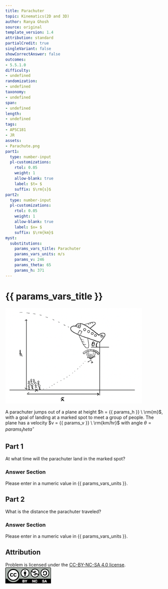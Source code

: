 ```yaml
---
title: Parachuter
topic: Kinematics(2D and 3D)
author: Ranya Ghosh
source: original
template_version: 1.4
attribution: standard
partialCredit: true
singleVariant: false
showCorrectAnswer: false
outcomes:
- 5.5.1.0
difficulty:
- undefined
randomization:
- undefined
taxonomy:
- undefined
span:
- undefined
length:
- undefined
tags:
- APSC181
- JR
assets:
- Parachute.png
part1:
  type: number-input
  pl-customizations:
    rtol: 0.05
    weight: 1
    allow-blank: true
    label: $t= $
    suffix: $\rm{s}$
part2:
  type: number-input
  pl-customizations:
    rtol: 0.05
    weight: 1
    allow-blank: true
    label: $x= $
    suffix: $\rm{km}$
myst:
  substitutions:
    params_vars_title: Parachuter
    params_vars_units: m/s
    params_v: 246
    params_theta: 65
    params_h: 371
---
```

# {{ params_vars_title }}
<img src="Parachute.png" width=85%>

A parachuter jumps out of a plane at height $h = {{ params_h }} \ \rm{m}$, with a goal of landing at a marked spot to meet a group of people.  The plane has a velocity $v = {{ params_v }} \ \rm{km/hr}$ with angle $\theta = {{ params_theta }}^{\circ}$

## Part 1

At what time will the parachuter land in the marked spot?

### Answer Section

Please enter in a numeric value in {{ params_vars_units }}.

## Part 2

What is the distance the parachuter traveled?

### Answer Section

Please enter in a numeric value in {{ params_vars_units }}.

## Attribution

Problem is licensed under the [CC-BY-NC-SA 4.0 license](https://creativecommons.org/licenses/by-nc-sa/4.0/).<br> ![The Creative Commons 4.0 license requiring attribution-BY, non-commercial-NC, and share-alike-SA license.](https://raw.githubusercontent.com/firasm/bits/master/by-nc-sa.png)